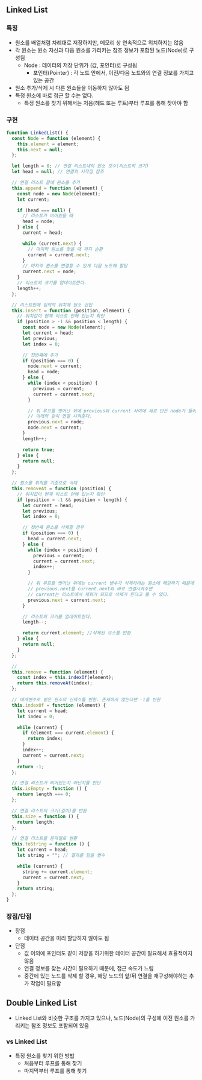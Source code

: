 ## Linked List

### 특징

- 원소를 배열처럼 차례대로 저장하지만, 메모리 상 연속적으로 위치하지는 않음
- 각 원소는 원소 자신과 다음 원소를 가리키는 참조 정보가 포함된 노드(Node)로 구성됨
  - Node : 데이터의 저장 단위가 (값, 포인터)로 구성됨
    - 포인터(Pointer) : 각 노드 안에서, 이전/다음 노드와의 연결 정보를 가지고 있는 공간
- 원소 추가/삭제 시 다른 원소들을 이동하지 않아도 됨
- 특정 원소에 바로 접근 할 수는 없다.
  - 특정 원소를 찾기 위해서는 처음(헤드 또는 루트)부터 루프를 통해 찾아야 함

### 구현

```js
function LinkedList() {
  const Node = function (element) {
    this.element = element;
    this.next = null;
  };

  let length = 0; // 연결 리스트내의 원소 갯수(리스트의 크기)
  let head = null; // 연결의 시작점 참조

  // 연결 리스트 끝에 원소를 추가
  this.append = function (element) {
    const node = new Node(element);
    let current;

    if (head === null) {
      // 리스트가 비어있을 때
      head = node;
    } else {
      current = head;

      while (current.next) {
        // 마지막 원소를 찾을 때 까지 순환
        current = current.next;
      }
      // 마지막 원소를 연결할 수 있게 다음 노드에 할당
      current.next = node;
    }
    // 리스트의 크기를 업데이트한다.
    length++;
  };

  // 리스트안에 임의의 위치에 원소 삽입
  this.insert = function (position, element) {
    // 위치값이 현재 리스트 안에 있는지 확인
    if (position > -1 && position < length) {
      const node = new Node(element);
      let current = head;
      let previous;
      let index = 0;

      // 첫번째에 추가
      if (position === 0) {
        node.next = current;
        head = node;
      } else {
        while (index < position) {
          previous = current;
          current = current.next;
        }

        // 위 루프를 벗어난 뒤에 previous와 current 사이에 새로 만든 node가 들어가기 때문에
        // 아래와 같이 연결 시켜준다.
        previous.next = node;
        node.next = current;
      }
      length++;

      return true;
    } else {
      return null;
    }
  };

  // 원소를 위치를 기준으로 삭제
  this.removeAt = function (position) {
    // 위치값이 현재 리스트 안에 있는지 확인
    if (position > -1 && position < length) {
      let current = head;
      let previous;
      let index = 0;

      // 첫번째 원소를 삭제할 경우
      if (position === 0) {
        head = current.next;
      } else {
        while (index < position) {
          previous = current;
          current = current.next;
          index++;
        }

        // 위 루프를 벗어난 뒤에는 current 변수가 삭제하려는 원소에 해당하기 때문에
        // previous.next를 current.next와 바로 연결시켜주면
        // current는 리스트에서 제외가 되므로 삭제가 된다고 볼 수 있다.
        previous.next = current.next;
      }

      // 리스트의 크기를 업데이트한다.
      length--;

      return current.element; //삭제된 요소를 반환
    } else {
      return null;
    }
  };

  //
  this.remove = function (element) {
    const index = this.indexOf(element);
    return this.removeAt(index);
  };

  // 매개변수로 받은 원소의 인덱스를 반환. 존재하지 않는다면 -1을 반환
  this.indexOf = function (element) {
    let current = head;
    let index = 0;

    while (current) {
      if (element === current.element) {
        return index;
      }
      index++;
      current = current.next;
    }
    return -1;
  };

  // 연결 리스트가 비어있는지 아닌지를 판단
  this.isEmpty = function () {
    return length === 0;
  };

  // 연결 리스트의 크기(길이)를 반환
  this.size = function () {
    return length;
  };

  // 연결 리스트를 문자열로 변환
  this.toString = function () {
    let current = head;
    let string = ""; // 결과를 담을 변수

    while (current) {
      string += current.element;
      current = current.next;
    }
    return string;
  };
}
```

### 장점/단점

- 장점
  - 데이터 공간을 미리 할당하지 않아도 됨
- 단점
  - 값 이외에 포인터도 같이 저장을 하기위한 데이터 공간이 필요해서 효율적이지 않음
  - 연결 정보를 찾는 시간이 필요하기 때문에, 접근 속도가 느림
  - 중간에 있는 노드를 삭제 할 경우, 해당 노드의 앞/뒤 연결을 재구성해야하는 추가 작업이 필요함

## Double Linked List

- Linked List와 비슷한 구조를 가지고 있으나, 노드(Node)의 구성에 이전 원소를 가리키는 참조 정보도 포함되어 있음

### vs Linked List

- 특정 원소를 찾기 위한 방법
  - 처음부터 루프를 통해 찾기
  - 마지막부터 루프를 통해 찾기
